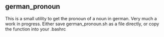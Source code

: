 ## german_pronoun

This is a small utility to get the pronoun of a noun in german. Very much a work in progress. Either save german_pronoun.sh as a file directly, or copy the function into your .bashrc
